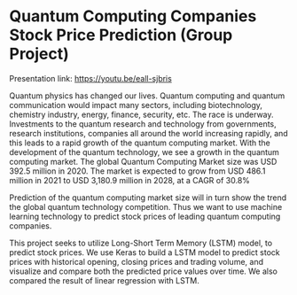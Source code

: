 # Quantum Computing Companies Stock Price Prediction (Group Project)


Presentation link: https://youtu.be/eall-sjbris

Quantum physics has changed our lives. Quantum computing and quantum communication would impact many sectors, including biotechnology, chemistry industry, energy, finance, security, etc. The race is underway. Investments to the quantum research and technology from governments, research institutions, companies all around the world increasing rapidly, and this leads to a rapid growth of the quantum computing market. 
With the development of the quantum technology, we see a growth in the quantum computing market. The global Quantum Computing Market size was USD 392.5 million in 2020. The market is expected to grow from USD 486.1 million in 2021 to USD 3,180.9 million in 2028, at a
CAGR of 30.8% 


Prediction of the quantum computing market size will in turn show the trend the global quantum technology competition. Thus we want to use machine learning technology to predict stock prices of leading quantum computing companies. 


This project seeks to utilize Long-Short Term Memory (LSTM) model, to predict stock prices. We use Keras to build a LSTM model to predict stock prices with historical opening, closing prices and trading volume, and visualize and compare both the predicted price values over time. We also compared the result of linear regression with LSTM.


